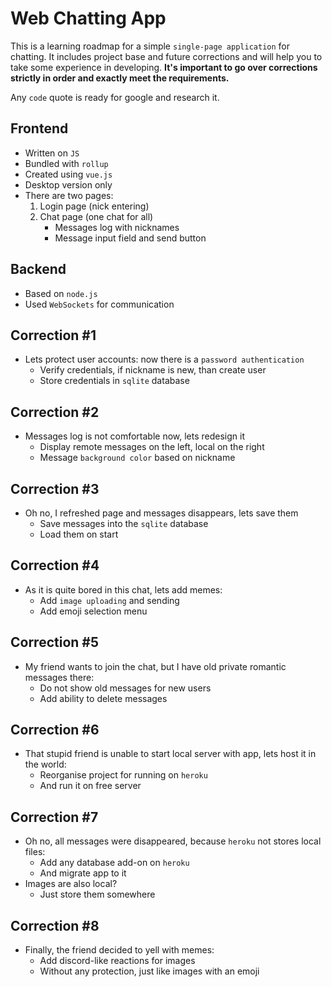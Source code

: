 # Web Chatting App
This is a learning roadmap for a simple `single-page application` for chatting.
It includes project base and future corrections and will help you to take some experience in developing.
**It's important to go over corrections strictly in order and exactly meet the requirements.**

Any `code` quote is ready for google and research it.

## Frontend
- Written on `JS`
- Bundled with `rollup`
- Created using `vue.js`
- Desktop version only
- There are two pages:
  1. Login page (nick entering)
  2. Chat page (one chat for all)
     - Messages log with nicknames
     - Message input field and send button

## Backend
- Based on `node.js`
- Used `WebSockets` for communication

## Correction #1
- Lets protect user accounts: now there is a `password authentication`
  - Verify credentials, if nickname is new, than create user
  - Store credentials in `sqlite` database

## Correction #2
- Messages log is not comfortable now, lets redesign it
  - Display remote messages on the left, local on the right
  - Message `background color` based on nickname

## Correction #3
- Oh no, I refreshed page and messages disappears, lets save them
  - Save messages into the `sqlite` database
  - Load them on start

## Correction #4
- As it is quite bored in this chat, lets add memes:
  - Add `image uploading` and sending
  - Add emoji selection menu

## Correction #5
- My friend wants to join the chat, but I have old private romantic messages there:
  - Do not show old messages for new users
  - Add ability to delete messages

## Correction #6
- That stupid friend is unable to start local server with app, lets host it in the world:
  - Reorganise project for running on `heroku`
  - And run it on free server

## Correction #7
- Oh no, all messages were disappeared, because `heroku` not stores local files:
  - Add any database add-on on `heroku`
  - And migrate app to it
- Images are also local?
  - Just store them somewhere

## Correction #8
- Finally, the friend decided to yell with memes:
  - Add discord-like reactions for images
  - Without any protection, just like images with an emoji
